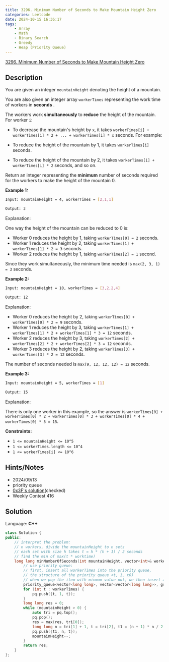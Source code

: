 ```yaml
---
title: 3296. Minimum Number of Seconds to Make Mountain Height Zero
categories: Leetcode
date: 2024-10-15 16:36:17
tags:
    - Array
    - Math
    - Binary Search
    - Greedy
    - Heap (Priority Queue)
---
```


[3296. Minimum Number of Seconds to Make Mountain Height Zero](https://leetcode.com/problems/minimum-number-of-seconds-to-make-mountain-height-zero/description/)

## Description

You are given an integer `mountainHeight` denoting the height of a mountain.

You are also given an integer array `workerTimes` representing the work time of workers in **seconds** .

The workers work **simultaneously**  to **reduce**  the height of the mountain. For worker `i`:

- To decrease the mountain's height by `x`, it takes `workerTimes[i] + workerTimes[i] * 2 + ... + workerTimes[i] * x` seconds. For example:

- To reduce the height of the mountain by 1, it takes `workerTimes[i]` seconds.
- To reduce the height of the mountain by 2, it takes `workerTimes[i] + workerTimes[i] * 2` seconds, and so on.

Return an integer representing the **minimum**  number of seconds required for the workers to make the height of the mountain 0.

**Example 1:**

```bash
Input: mountainHeight = 4, workerTimes = [2,1,1]

Output: 3
```

Explanation:

One way the height of the mountain can be reduced to 0 is:

- Worker 0 reduces the height by 1, taking `workerTimes[0] = 2` seconds.
- Worker 1 reduces the height by 2, taking `workerTimes[1] + workerTimes[1] * 2 = 3` seconds.
- Worker 2 reduces the height by 1, taking `workerTimes[2] = 1` second.

Since they work simultaneously, the minimum time needed is `max(2, 3, 1) = 3` seconds.

**Example 2:**

```bash
Input: mountainHeight = 10, workerTimes = [3,2,2,4]

Output: 12
```

Explanation:

- Worker 0 reduces the height by 2, taking `workerTimes[0] + workerTimes[0] * 2 = 9` seconds.
- Worker 1 reduces the height by 3, taking `workerTimes[1] + workerTimes[1] * 2 + workerTimes[1] * 3 = 12` seconds.
- Worker 2 reduces the height by 3, taking `workerTimes[2] + workerTimes[2] * 2 + workerTimes[2] * 3 = 12` seconds.
- Worker 3 reduces the height by 2, taking `workerTimes[3] + workerTimes[3] * 2 = 12` seconds.

The number of seconds needed is `max(9, 12, 12, 12) = 12` seconds.

**Example 3:**

```bash
Input: mountainHeight = 5, workerTimes = [1]

Output: 15
```

Explanation:

There is only one worker in this example, so the answer is `workerTimes[0] + workerTimes[0] * 2 + workerTimes[0] * 3 + workerTimes[0] * 4 + workerTimes[0] * 5 = 15`.

**Constraints:**

- `1 <= mountainHeight <= 10^5`
- `1 <= workerTimes.length <= 10^4`
- `1 <= workerTimes[i] <= 10^6`

## Hints/Notes

- 2024/09/13
- priority queue
- [0x3F's solution](https://leetcode.cn/problems/minimum-number-of-seconds-to-make-mountain-height-zero/solutions/2925848/er-fen-da-an-pythonjavacgo-by-endlessche-myg4/)(checked)
- Weekly Contest 416

## Solution

Language: **C++**

```C++
class Solution {
public:
    // interpret the problem:
    // n workers, divide the mountainHeight to n sets
    // each set with size h takes t = h * (h + 1) / 2 seconds
    // find the min of max(t * worktime)
    long long minNumberOfSeconds(int mountainHeight, vector<int>& workerTimes) {
        // use priority queue:
        // first, insert all workerTimes into the priority queue,
        // the structure of the priority queue <t, 1, t0)
        // when we pop the item with minmum value out, we then insert a new value updated tri back
        priority_queue<vector<long long>, vector<vector<long long>>, greater<vector<long long>>> pq;
        for (int t : workerTimes) {
            pq.push({t, 1, t});
        }
        long long res = 0;
        while (mountainHeight > 0) {
            auto tri = pq.top();
            pq.pop();
            res = max(res, tri[0]);
            long long n = tri[1] + 1, t = tri[2], t1 = (n + 1) * n / 2 * t;
            pq.push({t1, n, t});
            mountainHeight--;
        }
        return res;
    }
};
```
